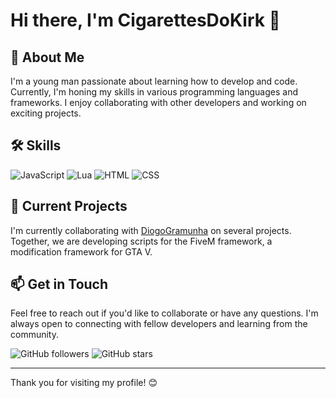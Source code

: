 # Hi there, I'm CigarettesDoKirk 👋

## 🚀 About Me
I'm a young man passionate about learning how to develop and code. Currently, I'm honing my skills in various programming languages and frameworks. I enjoy collaborating with other developers and working on exciting projects.

## 🛠️ Skills
![JavaScript](https://img.shields.io/badge/-JavaScript-EDD83D?style=flat&logo=javascript&logoColor=white)
![Lua](https://img.shields.io/badge/-Lua-2C2D72?style=flat&logo=lua&logoColor=white)
![HTML](https://img.shields.io/badge/-HTML-E34F26?style=flat&logo=html5&logoColor=white)
![CSS](https://img.shields.io/badge/-CSS-1572B6?style=flat&logo=css3&logoColor=white)

## 📂 Current Projects
I'm currently collaborating with [DiogoGramunha](https://github.com/DiogoGramunha) on several projects. Together, we are developing scripts for the FiveM framework, a modification framework for GTA V.

## 📫 Get in Touch
Feel free to reach out if you'd like to collaborate or have any questions. I'm always open to connecting with fellow developers and learning from the community.

![GitHub followers](https://img.shields.io/github/followers/Cigarettes1Tamagucci?style=social)
![GitHub stars](https://img.shields.io/github/stars/Cigarettes1Tamagucci?style=social)

---

Thank you for visiting my profile! 😊
